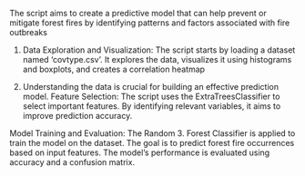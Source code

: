 The script aims to create a predictive model that can help prevent or mitigate forest fires by identifying patterns 
and factors associated with fire outbreaks

1. Data Exploration and Visualization: The script starts by loading a dataset named ‘covtype.csv’. 
It explores the data, visualizes it using histograms and boxplots, and creates a correlation heatmap

2. Understanding the data is crucial for building an effective prediction model.
Feature Selection: The script uses the ExtraTreesClassifier to select important features.
By identifying relevant variables, it aims to improve prediction accuracy.

Model Training and Evaluation: 
The Random 3. Forest Classifier is applied to train the model on the dataset.
The goal is to predict forest fire occurrences based on input features. The model’s performance is evaluated using accuracy and a confusion matrix.
